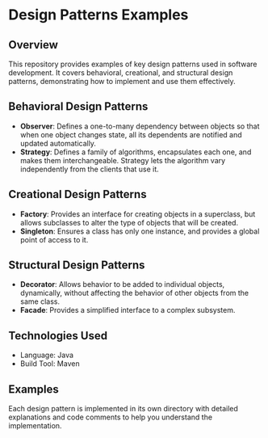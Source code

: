 # Design Patterns Examples

## Overview
This repository provides examples of key design patterns used in software development. It covers behavioral, creational, and structural design patterns, demonstrating how to implement and use them effectively.

## Behavioral Design Patterns
- **Observer**: Defines a one-to-many dependency between objects so that when one object changes state, all its dependents are notified and updated automatically.
- **Strategy**: Defines a family of algorithms, encapsulates each one, and makes them interchangeable. Strategy lets the algorithm vary independently from the clients that use it.

## Creational Design Patterns
- **Factory**: Provides an interface for creating objects in a superclass, but allows subclasses to alter the type of objects that will be created.
- **Singleton**: Ensures a class has only one instance, and provides a global point of access to it.

## Structural Design Patterns
- **Decorator**: Allows behavior to be added to individual objects, dynamically, without affecting the behavior of other objects from the same class.
- **Facade**: Provides a simplified interface to a complex subsystem.

## Technologies Used
- Language: Java
- Build Tool: Maven

## Examples
Each design pattern is implemented in its own directory with detailed explanations and code comments to help you understand the implementation.
